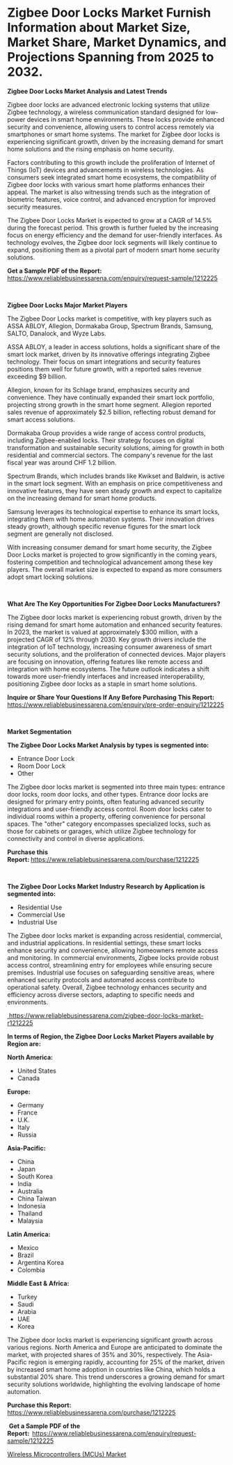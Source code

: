 <p><h1>Zigbee Door Locks Market Furnish Information about Market Size, Market Share, Market Dynamics, and Projections Spanning from 2025 to 2032.</h1></p><p><strong>Zigbee Door Locks Market Analysis and Latest Trends</strong></p>
<p><p>Zigbee door locks are advanced electronic locking systems that utilize Zigbee technology, a wireless communication standard designed for low-power devices in smart home environments. These locks provide enhanced security and convenience, allowing users to control access remotely via smartphones or smart home systems. The market for Zigbee door locks is experiencing significant growth, driven by the increasing demand for smart home solutions and the rising emphasis on home security.</p><p>Factors contributing to this growth include the proliferation of Internet of Things (IoT) devices and advancements in wireless technologies. As consumers seek integrated smart home ecosystems, the compatibility of Zigbee door locks with various smart home platforms enhances their appeal. The market is also witnessing trends such as the integration of biometric features, voice control, and advanced encryption for improved security measures.</p><p>The Zigbee Door Locks Market is expected to grow at a CAGR of 14.5% during the forecast period. This growth is further fueled by the increasing focus on energy efficiency and the demand for user-friendly interfaces. As technology evolves, the Zigbee door lock segments will likely continue to expand, positioning them as a pivotal part of modern smart home security solutions.</p></p>
<p><strong>Get a Sample PDF of the Report:&nbsp;</strong> <a href="https://www.reliablebusinessarena.com/enquiry/request-sample/1212225?utm_campaign=3218&utm_medium=2&utm_source=Github&utm_content=ia&utm_term=24032025&utm_id=zigbee-door-locks">https://www.reliablebusinessarena.com/enquiry/request-sample/1212225</a></p>
<p>&nbsp;</p>
<p><strong>Zigbee Door Locks Major Market Players</strong></p>
<p><p>The Zigbee Door Locks market is competitive, with key players such as ASSA ABLOY, Allegion, Dormakaba Group, Spectrum Brands, Samsung, SALTO, Danalock, and Wyze Labs. </p><p>ASSA ABLOY, a leader in access solutions, holds a significant share of the smart lock market, driven by its innovative offerings integrating Zigbee technology. Their focus on smart integrations and security features positions them well for future growth, with a reported sales revenue exceeding $9 billion.</p><p>Allegion, known for its Schlage brand, emphasizes security and convenience. They have continually expanded their smart lock portfolio, projecting strong growth in the smart home segment. Allegion reported sales revenue of approximately $2.5 billion, reflecting robust demand for smart access solutions.</p><p>Dormakaba Group provides a wide range of access control products, including Zigbee-enabled locks. Their strategy focuses on digital transformation and sustainable security solutions, aiming for growth in both residential and commercial sectors. The company's revenue for the last fiscal year was around CHF 1.2 billion.</p><p>Spectrum Brands, which includes brands like Kwikset and Baldwin, is active in the smart lock segment. With an emphasis on price competitiveness and innovative features, they have seen steady growth and expect to capitalize on the increasing demand for smart home products.</p><p>Samsung leverages its technological expertise to enhance its smart locks, integrating them with home automation systems. Their innovation drives steady growth, although specific revenue figures for the smart lock segment are generally not disclosed.</p><p>With increasing consumer demand for smart home security, the Zigbee Door Locks market is projected to grow significantly in the coming years, fostering competition and technological advancement among these key players. The overall market size is expected to expand as more consumers adopt smart locking solutions.</p></p>
<p>&nbsp;</p>
<p><strong>What Are The Key Opportunities For Zigbee Door Locks Manufacturers?</strong></p>
<p><p>The Zigbee door locks market is experiencing robust growth, driven by the rising demand for smart home automation and enhanced security features. In 2023, the market is valued at approximately $300 million, with a projected CAGR of 12% through 2030. Key growth drivers include the integration of IoT technology, increasing consumer awareness of smart security solutions, and the proliferation of connected devices. Major players are focusing on innovation, offering features like remote access and integration with home ecosystems. The future outlook indicates a shift towards more user-friendly interfaces and increased interoperability, positioning Zigbee door locks as a staple in smart home solutions.</p></p>
<p><strong>Inquire or Share Your Questions If Any Before Purchasing This Report:</strong> <a href="https://www.reliablebusinessarena.com/enquiry/pre-order-enquiry/1212225?utm_campaign=3218&utm_medium=2&utm_source=Github&utm_content=ia&utm_term=24032025&utm_id=zigbee-door-locks">https://www.reliablebusinessarena.com/enquiry/pre-order-enquiry/1212225</a></p>
<p>&nbsp;</p>
<p><strong>Market Segmentation</strong></p>
<p><strong>The Zigbee Door Locks Market Analysis by types is segmented into:</strong></p>
<p><ul><li>Entrance Door Lock</li><li>Room Door Lock</li><li>Other</li></ul></p>
<p><p>The Zigbee door locks market is segmented into three main types: entrance door locks, room door locks, and other types. Entrance door locks are designed for primary entry points, often featuring advanced security integrations and user-friendly access control. Room door locks cater to individual rooms within a property, offering convenience for personal spaces. The "other" category encompasses specialized locks, such as those for cabinets or garages, which utilize Zigbee technology for connectivity and control in diverse applications.</p></p>
<p><strong>Purchase this Report:&nbsp;</strong><a href="https://www.reliablebusinessarena.com/purchase/1212225?utm_campaign=3218&utm_medium=2&utm_source=Github&utm_content=ia&utm_term=24032025&utm_id=zigbee-door-locks">https://www.reliablebusinessarena.com/purchase/1212225</a></p>
<p>&nbsp;</p>
<p><strong>The Zigbee Door Locks Market Industry Research by Application is segmented into:</strong></p>
<p><ul><li>Residential Use</li><li>Commercial Use</li><li>Industrial Use</li></ul></p>
<p><p>The Zigbee door locks market is expanding across residential, commercial, and industrial applications. In residential settings, these smart locks enhance security and convenience, allowing homeowners remote access and monitoring. In commercial environments, Zigbee locks provide robust access control, streamlining entry for employees while ensuring secure premises. Industrial use focuses on safeguarding sensitive areas, where enhanced security protocols and automated access contribute to operational safety. Overall, Zigbee technology enhances security and efficiency across diverse sectors, adapting to specific needs and environments.</p></p>
<p><a href="https://www.reliablebusinessarena.com/zigbee-door-locks-market-r1212225?utm_campaign=3218&utm_medium=2&utm_source=Github&utm_content=ia&utm_term=24032025&utm_id=zigbee-door-locks">&nbsp;https://www.reliablebusinessarena.com/zigbee-door-locks-market-r1212225</a></p>
<p><strong>In terms of Region, the Zigbee Door Locks Market Players available by Region are:</strong></p>
<p>
    <p> <strong> North America: </strong>
        <ul>
            <li>United States</li>
            <li>Canada</li>
        </ul>
        </p> 
    <p> <strong> Europe: </strong>
        <ul>
            <li>Germany</li>
            <li>France</li>
            <li>U.K.</li>
            <li>Italy</li>
            <li>Russia</li>
        </ul>
        </p> 
    <p> <strong> Asia-Pacific: </strong>
        <ul>
            <li>China</li>
            <li>Japan</li>
            <li>South Korea</li>
            <li>India</li>
            <li>Australia</li>
            <li>China Taiwan</li>
            <li>Indonesia</li>
            <li>Thailand</li>
            <li>Malaysia</li>
        </ul>
        </p> 
    <p> <strong> Latin America: </strong>
        <ul>
            <li>Mexico</li>
            <li>Brazil</li>
            <li>Argentina Korea</li>
            <li>Colombia</li>
        </ul>
        </p> 
    <p> <strong> Middle East & Africa: </strong>
        <ul>
            <li>Turkey</li>
            <li>Saudi</li>
            <li>Arabia</li>
            <li>UAE</li>
            <li>Korea</li>
        </ul>
    </p>
    </p>
<p><p>The Zigbee door locks market is experiencing significant growth across various regions. North America and Europe are anticipated to dominate the market, with projected shares of 35% and 30%, respectively. The Asia-Pacific region is emerging rapidly, accounting for 25% of the market, driven by increased smart home adoption in countries like China, which holds a substantial 20% share. This trend underscores a growing demand for smart security solutions worldwide, highlighting the evolving landscape of home automation.</p></p>
<p><strong>Purchase this Report: </strong><a href="https://www.reliablebusinessarena.com/purchase/1212225?utm_campaign=3218&utm_medium=2&utm_source=Github&utm_content=ia&utm_term=24032025&utm_id=zigbee-door-locks">https://www.reliablebusinessarena.com/purchase/1212225</a></p>
<p>&nbsp;<strong>Get a Sample PDF of the Report:&nbsp;&nbsp;</strong><a href="https://www.reliablebusinessarena.com/enquiry/request-sample/1212225?utm_campaign=3218&utm_medium=2&utm_source=Github&utm_content=ia&utm_term=24032025&utm_id=zigbee-door-locks">https://www.reliablebusinessarena.com/enquiry/request-sample/1212225</a></p>
<p><strong></strong></p>
<p><p><a href="https://github.com/keohannchavo/Market-Research-Report-List-1/blob/main/wireless-microcontrollers-mcus-market.md?utm_campaign=3218&utm_medium=2&utm_source=Github&utm_content=ia&utm_term=24032025&utm_id=zigbee-door-locks">Wireless Microcontrollers (MCUs) Market</a></p></p>